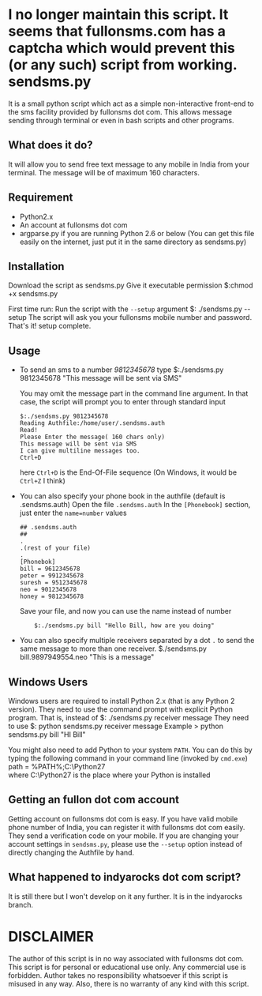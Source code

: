 I no longer maintain this script. It seems that fullonsms.com has a captcha which would prevent this (or any such) script from working.
sendsms.py
=========
It is a small python script which act as a simple non-interactive front-end to the sms facility provided by fullonsms dot com. This allows message sending through terminal or even in bash scripts and other programs.

What does it do?
---------------
It will allow you to send free text message to any mobile in India from your terminal. The message will be of maximum 160 characters.

Requirement
----------
-	Python2.x
-	An account at fullonsms dot com
-	argparse.py if you are running Python 2.6 or below (You can get this file easily on the internet, just put it in the same directory as sendsms.py)

Installation
------------
Download the script as sendsms.py
Give it executable permission
     $:chmod +x sendsms.py

First time run:
Run the script with the `--setup` argument
    	        $:	./sendsms.py --setup
The script will ask you your fullonsms mobile number and password.
That's it! setup complete.

Usage
----

*	To send an sms to a number *9812345678* type
	   	$:./sendsms.py 9812345678 "This message will be sent via SMS"

   	You may omit the message part in the command line argument. In that case, the script will prompt you to enter through standard input

		$:./sendsms.py 9812345678
		Reading Authfile:/home/user/.sendsms.auth
		Read!
		Please Enter the message( 160 chars only)
		This message will be sent via SMS
		I can give multiline messages too.
		Ctrl+D

	here `Ctrl+D` is the End-Of-File sequence (On Windows, it would be `Ctrl+Z` I think)

*	You can also specify your phone book in the authfile (default is .sendsms.auth)
	Open the file `.sendsms.auth`
	In the `[Phonebook]` section, just enter the `name=number` values

	   	## .sendsms.auth
		##
		.
		.(rest of your file)
		.
		[Phonebok]
		bill = 9612345678
		peter = 9912345678
		suresh = 9512345678
		neo = 9012345678
		honey = 9812345678

	Save your file, and now you can use the name instead of number

	     	$:./sendsms.py bill "Hello Bill, how are you doing"

*	You can also specify multiple receivers separated by a dot `.` to send the same message to more than one receiver.
	    	$./sendsms.py bill.9897949554.neo "This is a message"


Windows Users
------------
Windows users are required to install Python 2.x (that is any Python 2 version).
They need to use the command prompt with explicit Python program.
That is, instead of
     $: ./sendsms.py receiver message
They need to use
     $: python sendsms.py receiver message
Example
     > python sendsms.py bill "HI Bill"

You might also need to add Python to your system `PATH`. You can do this by typing the following command in your command line (invoked by `cmd.exe`)
     path = %PATH%;C:\Python27\
where C:\Python27 is the place where your Python is installed

Getting an fullon dot com account
-------------------------------------
Getting account on fullonsms dot com is easy. If you have valid mobile phone number of India, you can register it with fullonsms dot com easily. They send a verification code on your mobile.
If you are changing your account settings in `sendsms.py`, please use the `--setup` option instead of directly changing the Authfile by hand.

What happened to indyarocks dot com script?
-------------------------------------------
It is still there but I won't develop on it any further. It is in the indyarocks branch.

DISCLAIMER
=========
The author of this script is in no way associated with fullonsms dot com. This script is for personal or educational use only. Any commercial use is forbidden. Author takes no responsibility whatsoever if this script is misused in any way. Also, there is no warranty of any kind with this script.


